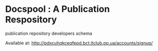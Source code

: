 # Docspool : A Publication Respository
publication repository developers schema

Available at:
http://pdxcuhqkceqfepd.bct.itclub.pp.ua/accounts/signup/
